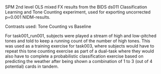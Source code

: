 SPM 2nd level OLS mixed FX results from the BIDS ds011 Classification Learning and Tone Counting experiment, used for exporting uncorrected p=0.001 NIDM-results.

Contrasts used:
Tone Counting vs Baseline

For task001_run001, subjects were played a stream of high and low-pitched tones and told to keep a running count of the number of high tones. This was used as a training exercise for task003, where subjects would have to repeat this tone counting exercise as part of a dual-task where they would also have to complete a probabilistic classification exercise based on predicting the weather after being shown a combination of 1 to 3 (out of 4 potential) cards in tandem. 
